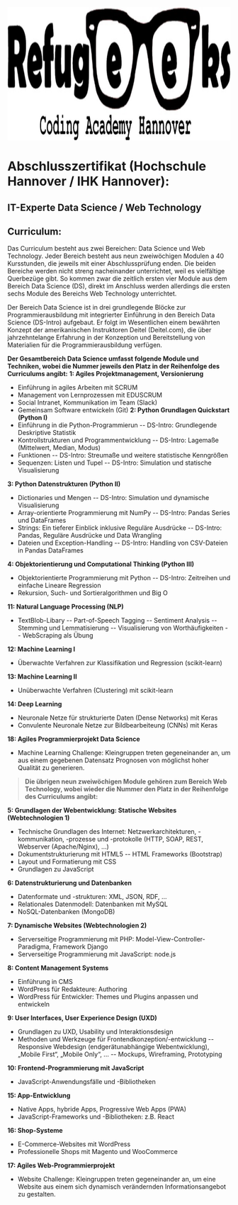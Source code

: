 
<div align="center">
  <img src="https://github.com/Bekircayir/Weiterbildung/blob/main/Images/Refugeeks.jpg" width="600" height="300"/>
</div>

# Abschlusszertifikat (Hochschule Hannover / IHK Hannover): 

## IT-Experte Data Science / Web Technology 
## Curriculum:

Das Curriculum besteht aus zwei Bereichen: Data Science und Web Technology. Jeder Bereich besteht aus neun zweiwöchigen Modulen a 40 Kursstunden, die jeweils mit einer Abschlussprüfung enden. Die beiden Bereiche werden nicht streng nacheinander unterrichtet, weil es vielfältige Querbezüge gibt. So kommen zwar die zeitlich ersten vier Module aus dem Bereich Data Science (DS), direkt im Anschluss werden allerdings die ersten sechs Module des Bereichs Web Technology unterrichtet.

Der Bereich Data Science ist in drei grundlegende Blöcke zur Programmierausbildung mit integrierter Einführung in den Bereich Data Science (DS-Intro) aufgebaut. Er folgt im Wesentlichen einem bewährten Konzept der amerikanischen Instruktoren Deitel (Deitel.com), die über jahrzehntelange Erfahrung in der Konzeption und Bereitstellung von Materialien für die Programmierausbildung verfügen.

__Der Gesamtbereich Data Science umfasst folgende Module und Techniken, wobei die Nummer jeweils den Platz in der Reihenfolge des Curriculums angibt:__
__1: Agiles Projektmanagement, Versionierung__
-	Einführung in agiles Arbeiten mit SCRUM
-	Management von Lernprozessen mit EDUSCRUM
-	Social Intranet, Kommunikation im Team (Slack)
-	Gemeinsam Software entwickeln (Git) 
__2: Python Grundlagen Quickstart (Python I)__
-	Einführung in die Python-Programmierun
  --	DS-Intro: Grundlegende Deskriptive Statistik
-	Kontrollstrukturen und Programmentwicklung
--	DS-Intro: Lagemaße (Mittelwert, Median, Modus)
-	Funktionen
--	DS-Intro: Streumaße und weitere statistische Kenngrößen
-	Sequenzen: Listen und Tupel
--	DS-Intro: Simulation und statische Visualisierung 

__3: Python Datenstrukturen (Python II)__
-	Dictionaries und Mengen
--	DS-Intro: Simulation und dynamische Visualisierung
-	Array-orientierte Programmierung mit NumPy
--	DS-Intro: Pandas Series und DataFrames
-	Strings: Ein tieferer Einblick inklusive Reguläre Ausdrücke
--	DS-Intro: Pandas, Reguläre Ausdrücke und Data Wrangling
-	Dateien und Exception-Handling
--	DS-Intro: Handling von CSV-Dateien in Pandas DataFrames

 
__4: Objektorientierung und Computational Thinking (Python III)__
-	Objektorientierte Programmierung mit Python
--	DS-Intro: Zeitreihen und einfache Lineare Regression
-	Rekursion, Such- und Sortieralgorithmen und Big O

__11: Natural Language Processing (NLP)__
-	TextBlob-Libary
--	Part-of-Speech Tagging
--	Sentiment Analysis
--	Stemming und Lemmatisierung
--	Visualisierung von Worthäufigkeiten
--	WebScraping als Übung

__12: Machine Learning I__
-	Überwachte Verfahren zur Klassifikation und Regression (scikit-learn) 

__13: Machine Learning II__
-	Unüberwachte Verfahren (Clustering) mit scikit-learn 

__14: Deep Learning__
-	Neuronale Netze für strukturierte Daten (Dense Networks) mit Keras
-	Convulente Neuronale Netze zur Bildbearbeiteung (CNNs) mit Keras 

__18: Agiles Programmierprojekt Data Science__
-	Machine Learning Challenge: Kleingruppen treten gegeneinander an, um aus einem gegebenen Datensatz Prognosen von möglichst hoher Qualität zu generieren.


>__Die übrigen neun zweiwöchigen Module gehören zum Bereich Web Technology, wobei wieder die Nummer den Platz in der Reihenfolge des Curriculums angibt:__




__5: Grundlagen der Webentwicklung: Statische Websites (Webtechnologien 1)__
-	Technische Grundlagen des Internet: Netzwerkarchitekturen, -kommunikation, -prozesse und -protokolle (HTTP, SOAP, REST, Webserver (Apache/Nginx), ...)
-	Dokumentstrukturierung mit HTML5
--	HTML Frameworks (Bootstrap)
-	Layout und Formatierung mit CSS
-	Grundlagen zu JavaScript

__6: Datenstrukturierung und Datenbanken__
-	Datenformate und -strukturen: XML, JSON, RDF, ...
-	Relationales Datenmodell: Datenbanken mit MySQL
-	NoSQL-Datenbanken (MongoDB) 

__7: Dynamische Websites (Webtechnologien 2)__
-	Serverseitige Programmierung mit PHP: Model-View-Controller-Paradigma, Framework Django
-	Serverseitige Programmierung mit JavaScript: node.js 

__8: Content Management Systems__
-	Einführung in CMS
-	WordPress für Redakteure: Authoring
-	WordPress für Entwickler: Themes und Plugins anpassen und entwickeln
 

__9: User Interfaces, User Experience Design (UXD)__
-	Grundlagen zu UXD, Usability und Interaktionsdesign
-	Methoden und Werkzeuge für Frontendkonzeption/-entwicklung
--	Responsive Webdesign (endgerätunabhängige Webentwicklung), „Mobile First“, „Mobile Only“, ...
--	Mockups, Wireframing, Prototyping 

__10: Frontend-Programmierung mit JavaScript__
-	JavaScript-Anwendungsfälle und -Bibliotheken 

__15: App-Entwicklung__
-	Native Apps, hybride Apps, Progressive Web Apps (PWA)
-	JavaScript-Frameworks und -Bibliotheken: z.B. React 

__16: Shop-Systeme__
-	E-Commerce-Websites mit WordPress
-	Professionelle Shops mit Magento und WooCommerce 

__17: Agiles Web-Programmierprojekt__
-	Website Challenge: Kleingruppen treten gegeneinander an, um eine Website aus einem sich dynamisch verändernden Informationsangebot zu gestalten.
